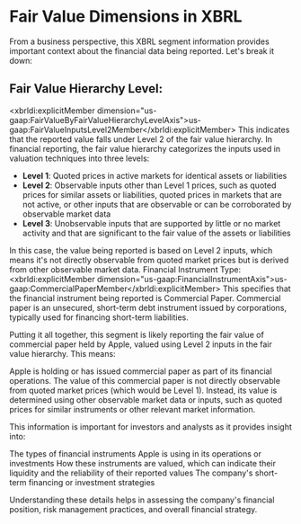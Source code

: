 # Fair Value Dimensions in XBRL

From a business perspective, this XBRL segment information provides important context about the financial data being reported. Let's break it down:

## Fair Value Hierarchy Level:
<xbrldi:explicitMember dimension="us-gaap:FairValueByFairValueHierarchyLevelAxis">us-gaap:FairValueInputsLevel2Member</xbrldi:explicitMember>
This indicates that the reported value falls under Level 2 of the fair value hierarchy. In financial reporting, the fair value hierarchy categorizes the inputs used in valuation techniques into three levels:

- **Level 1**: Quoted prices in active markets for identical assets or liabilities
- **Level 2**: Observable inputs other than Level 1 prices, such as quoted prices for similar assets or liabilities, quoted prices in markets that are not active, or other inputs that are observable or can be corroborated by observable market data
- **Level 3**: Unobservable inputs that are supported by little or no market activity and that are significant to the fair value of the assets or liabilities

In this case, the value being reported is based on Level 2 inputs, which means it's not directly observable from quoted market prices but is derived from other observable market data.
Financial Instrument Type:
<xbrldi:explicitMember dimension="us-gaap:FinancialInstrumentAxis">us-gaap:CommercialPaperMember</xbrldi:explicitMember>
This specifies that the financial instrument being reported is Commercial Paper. Commercial paper is an unsecured, short-term debt instrument issued by corporations, typically used for financing short-term liabilities.

Putting it all together, this segment is likely reporting the fair value of commercial paper held by Apple, valued using Level 2 inputs in the fair value hierarchy. This means:

Apple is holding or has issued commercial paper as part of its financial operations.
The value of this commercial paper is not directly observable from quoted market prices (which would be Level 1).
Instead, its value is determined using other observable market data or inputs, such as quoted prices for similar instruments or other relevant market information.

This information is important for investors and analysts as it provides insight into:

The types of financial instruments Apple is using in its operations or investments
How these instruments are valued, which can indicate their liquidity and the reliability of their reported values
The company's short-term financing or investment strategies

Understanding these details helps in assessing the company's financial position, risk management practices, and overall financial strategy.